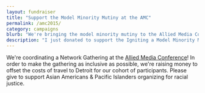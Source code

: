 ```yaml
---
layout: fundraiser
title: "Support the Model Minority Mutiny at the AMC"
permalink: /amc2015/
category: campaigns
blurb: "We're bringing the model minority mutiny to the Allied Media Conference!"
description: "I just donated to support the Igniting a Model Minority Mutiny Network Gathering at the 2015 Allied Media Conference!"
---
```


We're coordinating a Network Gathering at the [Allied Media Conference](http://amc.alliedmedia.org)! In order to make the gathering as inclusive as possible, we're raising money to offset the costs of 
travel to Detroit for our cohort of participants. Please give to support Asian Americans & Pacific Islanders organizing for racial justice.

<script>window.yepnope || document.write('<script src="https://actionnetwork.org/assets/yepnope154-min.js"><\/script>');</script>
<script src='https://actionnetwork.org/widgets/v2/fundraising/support-the-model-minority-mutiny-at-the-amc?format=js&source=widget&css=whitelabel'></script>
<div id='can-fundraising-area-support-the-model-minority-mutiny-at-the-amc' style='width: 100%'><!-- this div is the target for our HTML insertion --></div>